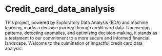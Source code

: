 # Credit_card_data_analysis
This project, powered by Exploratory Data Analysis (EDA) and machine learning, marks a decisive journey through credit card data. Uncovering patterns, detecting anomalies, and optimizing decision-making, it stands as a testament to our commitment to a more secure and informed financial landscape. Welcome to the culmination of impactful credit card data analysis.
